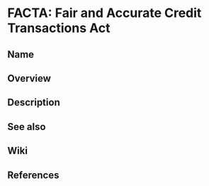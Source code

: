 # FACTA: Fair and Accurate Credit Transactions Act

## Name

## Overview

## Description

## See also

## Wiki

## References
